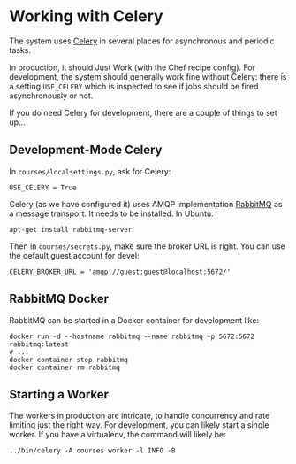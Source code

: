 # Working with Celery

The system uses [Celery](http://www.celeryproject.org/) in several places for asynchronous and periodic tasks.

In production, it should Just Work (with the Chef recipe config). For development, the system should generally work fine without Celery: there is a setting `USE_CELERY` which is inspected to see if jobs should be fired asynchronously or not.

If you do need Celery for development, there are a couple of things to set up...

## Development-Mode Celery

In `courses/localsettings.py`, ask for Celery:
```
USE_CELERY = True
```

Celery (as we have configured it) uses AMQP implementation [RabbitMQ](https://www.rabbitmq.com/) as a message transport. It needs to be installed. In Ubuntu:
```
apt-get install rabbitmq-server
```

Then in `courses/secrets.py`, make sure the broker URL is right. You can use the default guest account for devel:
```
CELERY_BROKER_URL = 'amqp://guest:guest@localhost:5672/'
```

## RabbitMQ Docker

RabbitMQ can be started in a Docker container for development like:
```
docker run -d --hostname rabbitmq --name rabbitmq -p 5672:5672 rabbitmq:latest
# ...
docker container stop rabbitmq
docker container rm rabbitmq
```

## Starting a Worker

The workers in production are intricate, to handle concurrency and rate limiting just the right way. For development, you can likely start a single worker. If you have a virtualenv, the command will likely be:
```
../bin/celery -A courses worker -l INFO -B
```
